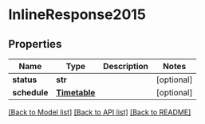 # InlineResponse2015

## Properties
Name | Type | Description | Notes
------------ | ------------- | ------------- | -------------
**status** | **str** |  | [optional] 
**schedule** | [**Timetable**](Timetable.md) |  | [optional] 

[[Back to Model list]](../README.md#documentation-for-models) [[Back to API list]](../README.md#documentation-for-api-endpoints) [[Back to README]](../README.md)


